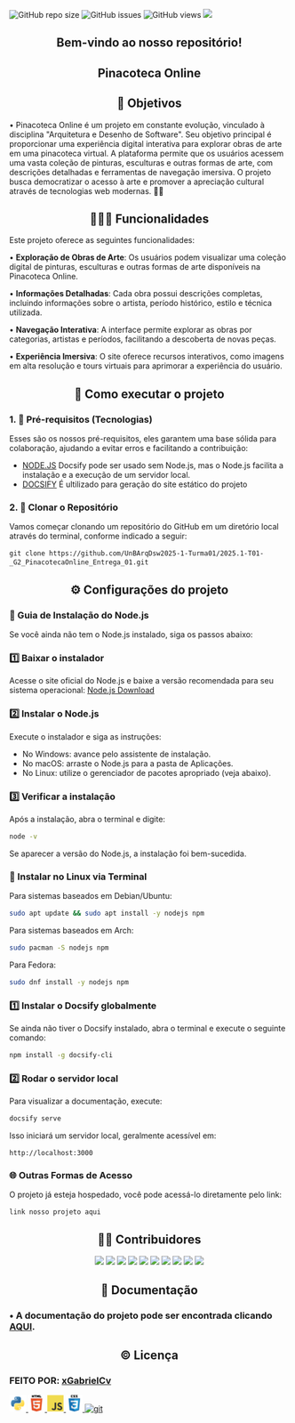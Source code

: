 <!-- Adiciona distintivos (shields) do GitHub -->
![GitHub repo size](https://img.shields.io/github/repo-size/UnBArqDsw2025-1-Turma01/2025.1-T01-_G2_PinacotecaOnline_Entrega_01?style=for-the-badge)
![GitHub issues](https://img.shields.io/github/issues/UnBArqDsw2025-1-Turma01/2025.1-T01-_G2_PinacotecaOnline_Entrega_01?style=for-the-badge)
![GitHub views](https://komarev.com/ghpvc/?username=UnBArqDsw2025-1-Turma01&repo=2025.1-T01-_G2_PinacotecaOnline_Entrega_01&color=blueviolet&style=for-the-badge&label=Views)
<img src="http://img.shields.io/static/v1?label=STATUS&message=Andamento&color=yellow&style=for-the-badge"/>

<!-- Título centralizado -->
<div align="center">
  <h2>Bem-vindo ao nosso repositório! </h2>
</div>

<!-- Título centralizado -->
<div align="center">
  <h2>Pinacoteca Online </h2>
</div>
<!-- Título centralizado -->
<div align="center">
  <h2>🎯 Objetivos </h2>
</div>
• Pinacoteca Online é um projeto em constante evolução, vinculado à disciplina "Arquitetura e Desenho de Software". Seu objetivo principal é proporcionar uma experiência digital interativa para explorar obras de arte em uma pinacoteca virtual. A plataforma permite que os usuários acessem uma vasta coleção de pinturas, esculturas e outras formas de arte, com descrições detalhadas e ferramentas de navegação imersiva. O projeto busca democratizar o acesso à arte e promover a apreciação cultural através de tecnologias web modernas. 🚀🎨

<!-- Título centralizado -->
<div align="center">
  <h2>👩🏾‍💻 Funcionalidades </h2>
</div

Este projeto oferece as seguintes funcionalidades:

• **Exploração de Obras de Arte**: Os usuários podem visualizar uma coleção digital de pinturas, esculturas e outras formas de arte disponíveis na Pinacoteca Online.

• **Informações Detalhadas**: Cada obra possui descrições completas, incluindo informações sobre o artista, período histórico, estilo e técnica utilizada.

• **Navegação Interativa**: A interface permite explorar as obras por categorias, artistas e períodos, facilitando a descoberta de novas peças.

• **Experiência Imersiva**: O site oferece recursos interativos, como imagens em alta resolução e tours virtuais para aprimorar a experiência do usuário.

<!-- Título centralizado -->
<div align="center">
  <h2>🤞 Como executar o projeto </h2>
</div>

### 1. 🔑 Pré-requisitos **(Tecnologias)**
Esses são os nossos pré-requisitos, eles garantem uma base sólida para colaboração, ajudando a evitar erros e facilitando a contribuição:

- [NODE.JS](https://nodejs.org/) Docsify pode ser usado sem Node.js, mas o Node.js facilita a instalação e a execução de um servidor local.
- [DOCSIFY](https://docsify.js.org) É ultilizado para geração do site estático do projeto

<!-- Adiciona a funçao de copiar o link do repositorio -->
### 2. 📍 Clonar o Repositório
Vamos começar clonando um repositório do GitHub em um diretório local através do terminal, conforme indicado a seguir:
```
git clone https://github.com/UnBArqDsw2025-1-Turma01/2025.1-T01-_G2_PinacotecaOnline_Entrega_01.git
```

  
<div align="center">
  <h2>⚙️ Configurações do projeto </h2>
</div>

### 🔧 Guia de Instalação do Node.js
Se você ainda não tem o Node.js instalado, siga os passos abaixo:

### 1️⃣ Baixar o instalador
Acesse o site oficial do Node.js e baixe a versão recomendada para seu sistema operacional:
[Node.js Download](https://nodejs.org/)

### 2️⃣ Instalar o Node.js
Execute o instalador e siga as instruções:
- No Windows: avance pelo assistente de instalação.
- No macOS: arraste o Node.js para a pasta de Aplicações.
- No Linux: utilize o gerenciador de pacotes apropriado (veja abaixo).

### 3️⃣ Verificar a instalação
Após a instalação, abra o terminal e digite:
```sh
node -v
```
Se aparecer a versão do Node.js, a instalação foi bem-sucedida.

### 📌 Instalar no Linux via Terminal
Para sistemas baseados em Debian/Ubuntu:
```sh
sudo apt update && sudo apt install -y nodejs npm
```
Para sistemas baseados em Arch:
```sh
sudo pacman -S nodejs npm
```
Para Fedora:
```sh
sudo dnf install -y nodejs npm
```
### 1️⃣ Instalar o Docsify globalmente

Se ainda não tiver o Docsify instalado, abra o terminal e execute o seguinte comando:
```sh
npm install -g docsify-cli
```

### 2️⃣ Rodar o servidor local
Para visualizar a documentação, execute:
```sh
docsify serve
```
Isso iniciará um servidor local, geralmente acessível em:
```
http://localhost:3000
```
### 🌐 Outras Formas de Acesso
O projeto já esteja hospedado, você pode acessá-lo diretamente pelo link:
```
link nosso projeto aqui
```

  
<div align="center">
  <h2>👩‍💻 Contribuidores </h2>
</div> 
<!-- Foto dos participantes do grupo -->
<div align="center"> 
 <img src="https://github.com/xGabrielCv.png" width="80"/>
<img src="https://github.com/alanagabriele.png" width="80" />
<img src="https://github.com/Danizelle.png" width="80" />
<img src="https://github.com/DaviRogs.png" width="80" />
<img src="https://github.com/fsousac.png" width="80" />
<img src="https://github.com/LeanArs.png" width="80" />
<img src="https://github.com/akaeboshi.png" width="80" />
<img src="https://github.com/m4rllon.png" width="80" />
<img src="https://github.com/mateuscavati.png" width="80" />
<img src="https://github.com/renantfm4.png" width="80" />

</div>
<div align="center">
  <h2>📄 Documentação </h2>
</div>

### • A documentação do projeto pode ser encontrada clicando [AQUI]().

<div align="center">
  <h2>©️ Licença </h2>
</div>



<!-- Criador e licença -->
### FEITO POR: [xGabrielCv](https://github.com/xGabrielCv)
<!-- Icons das ferramentas e linguagens ultilizadas -->
<p align="left">
    <a href="https://www.python.org" target="_blank" rel="noreferrer">
        <img src="https://raw.githubusercontent.com/devicons/devicon/master/icons/python/python-original.svg" alt="python" width="30" height="30"/>
    </a>
    <a href="https://www.w3.org/html/" target="_blank" rel="noreferrer">
        <img src="https://raw.githubusercontent.com/devicons/devicon/master/icons/html5/html5-original-wordmark.svg" alt="html5" width="30" height="30"/>
    </a>
    <a href="https://developer.mozilla.org/en-US/docs/Web/JavaScript" target="_blank" rel="noreferrer">
        <img src="https://raw.githubusercontent.com/devicons/devicon/master/icons/javascript/javascript-original.svg" alt="javascript" width="30" height="30"/>
    </a>
    <a href="https://www.w3schools.com/css/" target="_blank" rel="noreferrer">
        <img src="https://raw.githubusercontent.com/devicons/devicon/master/icons/css3/css3-original-wordmark.svg" alt="css3" width="30" height="30"/>
    </a>
    <a href="https://git-scm.com/" target="_blank" rel="noreferrer">
        <img src="https://www.vectorlogo.zone/logos/git-scm/git-scm-icon.svg" alt="git" width="30" height="30"/>
